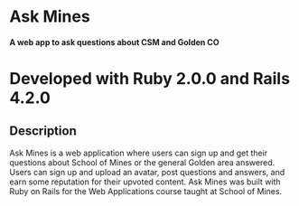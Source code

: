 # Ask Mines
#### A web app to ask questions about CSM and Golden CO
Developed with Ruby 2.0.0 and Rails 4.2.0
=====

## Description

Ask Mines is a web application where users can sign up and get their questions about School of Mines or the general Golden area answered.  Users can sign up and upload an avatar, post questions and answers, and earn some reputation for their upvoted content.  Ask Mines was built with Ruby on Rails for the Web Applications course taught at School of Mines.